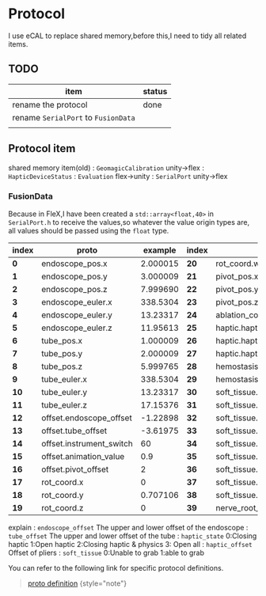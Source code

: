 # Protocol

I use eCAL to replace shared memory,before this,I need to tidy all related items.

## TODO

| item                                | status |
|-------------------------------------|--------|
| rename the protocol                 | done   |
| rename `SerialPort` to `FusionData` |        |
|                                     |        |

## Protocol item

shared memory item(old)
: `GeomagicCalibration` unity->flex
: `HapticDeviceStatus`
: `Evaluation` flex->unity
: `SerialPort` unity->flex

### FusionData

Because in FleX,I have been created a `std::array<float,40>` in `SerialPort.h` to receive the values,so whatever the
value origin types are,
all values should be passed using the `float` type.

| **index** | **proto**                | **example** | **index** | **proto**                       | **example** |
|-----------|--------------------------|-------------|-----------|---------------------------------|-------------|
| **0**     | endoscope_pos.x          | 2.000015    | **20**    | rot_coord.w                     | 0.707106    |
| **1**     | endoscope_pos.y          | 3.000009    | **21**    | pivot_pos.x                     | -10         |
| **2**     | endoscope_pos.z          | 7.999690    | **22**    | pivot_pos.y                     | 4.9         |
| **3**     | endoscope_euler.x        | 338.5304    | **23**    | pivot_pos.z                     | -0.9        |
| **4**     | endoscope_euler.y        | 13.23317    | **24**    | ablation_count                  | 0           |
| **5**     | endoscope_euler.z        | 11.95613    | **25**    | haptic.haptic_state             | 3           |
| **6**     | tube_pos.x               | 1.000009    | **26**    | haptic.haptic_offset            | -1          |
| **7**     | tube_pos.y               | 2.000009    | **27**    | haptic.haptic_force             | 2           |
| **8**     | tube_pos.z               | 5.999765    | **28**    | hemostasis_count                | 0           |
| **9**     | tube_euler.x             | 338.5304    | **29**    | hemostasis_index                | 0           |
| **10**    | tube_euler.y             | 13.23317    | **30**    | soft_tissue.liga_flavum         | 1           |
| **11**    | tube_euler.z             | 17.15376    | **31**    | soft_tissue.disc_yellow_space   | 1           |
| **12**    | offset.endoscope_offset  | -1.22898    | **32**    | soft_tissue.veutro_vessel       | 1           |
| **13**    | offset.tube_offset       | -3.61975    | **33**    | soft_tissue.fat                 | 1           |
| **14**    | offset.instrument_switch | 60          | **34**    | soft_tissue.fibrous_rings       | 1           |
| **15**    | offset.animation_value   | 0.9         | **35**    | soft_tissue.nucleus_pulposus    | 1           |
| **16**    | offset.pivot_offset      | 2           | **36**    | soft_tissue.p_longitudinal_liga | 1           |
| **17**    | rot_coord.x              | 0           | **37**    | soft_tissue.dura_mater          | 1           |
| **18**    | rot_coord.y              | 0.707106    | **38**    | soft_tissue.nerve_root          | 1           |
| **19**    | rot_coord.z              | 0           | **39**    | nerve_root_dance                | 0           |

explain
: `endoscope_offset` The upper and lower offset of the endoscope
: `tube_offset` The upper and lower offset of the tube
: `haptic_state` 0:Closing haptic 1:Open haptic 2:Closing haptic & physics 3: Open all
: `haptic_offset` Offset of pliers
: `soft_tissue` 0:Unable to grab 1:able to grab

You can refer to the following link for specific protocol definitions.

> [proto definition](Proto-files.md)
> {style="note"}

